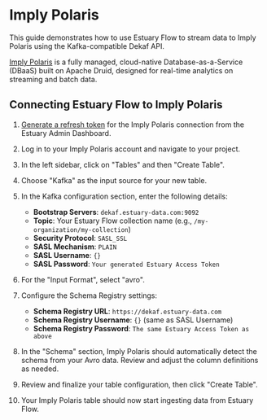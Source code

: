 # Imply Polaris

This guide demonstrates how to use Estuary Flow to stream data to Imply Polaris using the Kafka-compatible Dekaf API.

[Imply Polaris](https://imply.io/polaris) is a fully managed, cloud-native Database-as-a-Service (DBaaS) built on Apache
Druid, designed for real-time analytics on streaming and batch data.

## Connecting Estuary Flow to Imply Polaris

1. [Generate a refresh token](/guides/how_to_generate_refresh_token) for the Imply Polaris connection from the Estuary
   Admin Dashboard.

2. Log in to your Imply Polaris account and navigate to your project.

3. In the left sidebar, click on "Tables" and then "Create Table".

4. Choose "Kafka" as the input source for your new table.

5. In the Kafka configuration section, enter the following details:

    - **Bootstrap Servers**: `dekaf.estuary-data.com:9092`
    - **Topic**: Your Estuary Flow collection name (e.g., `/my-organization/my-collection`)
    - **Security Protocol**: `SASL_SSL`
    - **SASL Mechanism**: `PLAIN`
    - **SASL Username**: `{}`
    - **SASL Password**: `Your generated Estuary Access Token`

6. For the "Input Format", select "avro".

7. Configure the Schema Registry settings:
    - **Schema Registry URL**: `https://dekaf.estuary-data.com`
    - **Schema Registry Username**: `{}` (same as SASL Username)
    - **Schema Registry Password**: `The same Estuary Access Token as above`

8. In the "Schema" section, Imply Polaris should automatically detect the schema from your Avro data. Review and adjust
   the column definitions as needed.

9. Review and finalize your table configuration, then click "Create Table".

10. Your Imply Polaris table should now start ingesting data from Estuary Flow.
